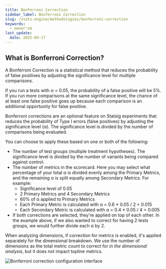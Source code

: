 ```yaml
---
title: Bonferroni Correction
sidebar_label: Bonferroni Correction
slug: /stats-engine/methodologies/bonferroni-correction
keywords:
  - owner:vm
last_update:
  date: 2025-09-17
---
```


## What is Bonferroni Correction?

A Bonferroni Correction is a statistical method that reduces the probability of false positives by adjusting the significance level for multiple comparisons.

If you run a tests with α = 0.05, the probability of a false positive will be 5%. If you run more comparisons at the same significance level, the chance of at least one false positive goes up because each comparison is an additional opportunity for false positive.

Bonferroni corrections are an optional feature on Statsig experiments that reduces the probability of Type I errors (false positives) by adjusting the significance level (α). The significance level is divided by the number of comparisons being evaluated.

You can choose to apply these based on one or both of the following:

- The number of test groups (multiple treatment hypotheses). The significance level is divided by the number of variants being compared against control.
- The number of metrics in the scorecard. Here you may select what percentage of your total α is divided evenly among the Primary Metrics, and the remaining α is split equally among Secondary Metrics. For example:
  - Significance level of 0.05
  - 2 Primary Metrics and 4 Secondary Metrics
  - 60% of α applied to Primary Metrics
  - Each Primary Metric is calculated with α = 0.6 \* 0.05 / 2 = 0.015
  - Each Secondary Metric is calculated with α = 0.4 \* 0.05 / 4 = 0.005
- If both corrections are selected, they're applied on top of each other. In the example above, if we also wanted to correct for having 2 tests groups, we would further divide each α by 2.

When analyzing dimensions, if correction for metrics is enabled, it's applied separately for the dimensional breakdown. We use the number of dimensions as the total metric count to correct for _in the dimensional analysis_, but it does not impact topline metrics.

![Bonferroni correction configuration interface](https://github.com/statsig-io/docs/assets/31516123/038d75eb-5745-4587-b180-86b88594ccb9)
